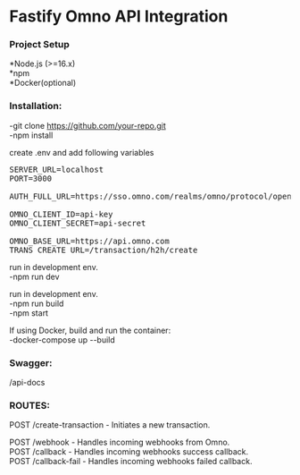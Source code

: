 <h1>Fastify Omno API Integration</h1>


<h3>Project Setup</h3>

*Node.js (>=16.x)</br>
*npm</br>
*Docker(optional)</br>


<h3>Installation:</h3>

-git clone https://github.com/your-repo.git</br>
-npm install

create .env and add following variables

<pre>
SERVER_URL=localhost
PORT=3000

AUTH_FULL_URL=https://sso.omno.com/realms/omno/protocol/openid-connect/token

OMNO_CLIENT_ID=api-key
OMNO_CLIENT_SECRET=api-secret

OMNO_BASE_URL=https://api.omno.com
TRANS_CREATE_URL=/transaction/h2h/create
</pre>
run in development env.</br>
-npm run dev

run in development env.</br>
-npm run build</br>
-npm start

If using Docker, build and run the container:</br>
-docker-compose up --build

<h3>Swagger:</h3>
/api-docs

<h3>ROUTES:</h3>

POST /create-transaction - Initiates a new transaction.

POST /webhook - Handles incoming webhooks from Omno. </br>
POST /callback - Handles incoming webhooks success callback. </br>
POST /callback-fail - Handles incoming webhooks failed callback. </br>
